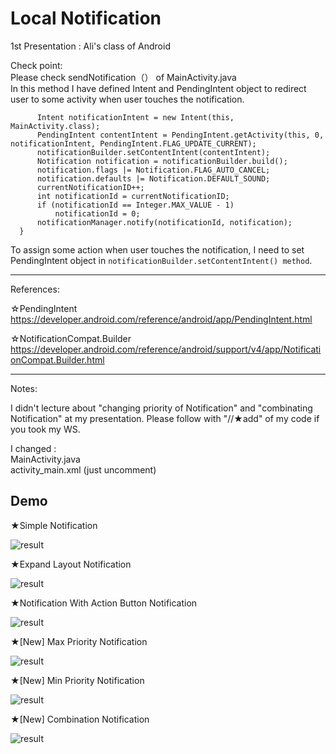 # Local Notification
1st Presentation : Ali's class of Android

Check point:  
Please check sendNotification（） of MainActivity.java  
In this method I have defined Intent and PendingIntent object to redirect user to some activity when user touches the notification.

```private void sendNotification() {
      Intent notificationIntent = new Intent(this, MainActivity.class);
      PendingIntent contentIntent = PendingIntent.getActivity(this, 0, notificationIntent, PendingIntent.FLAG_UPDATE_CURRENT);
      notificationBuilder.setContentIntent(contentIntent);
      Notification notification = notificationBuilder.build();
      notification.flags |= Notification.FLAG_AUTO_CANCEL;
      notification.defaults |= Notification.DEFAULT_SOUND;
      currentNotificationID++;
      int notificationId = currentNotificationID;
      if (notificationId == Integer.MAX_VALUE - 1)
          notificationId = 0;
      notificationManager.notify(notificationId, notification);
  }
```
To assign some action when user touches the notification, I need to set PendingIntent object in `notificationBuilder.setContentIntent() method`.


--------------------------------------------------------------------------------
References:  

☆PendingIntent  
https://developer.android.com/reference/android/app/PendingIntent.html

☆NotificationCompat.Builder   
https://developer.android.com/reference/android/support/v4/app/NotificationCompat.Builder.html


--------------------------------------------------------------------------------

Notes:  

I didn't lecture about "changing priority of Notification" and "combinating Notification" at my presentation. Please follow with "//★add" of my code if you took my WS.

I changed :  
MainActivity.java  
activity_main.xml (just uncomment)


## Demo

★Simple Notification

![result](https://github.com/MAIMAI728/Alipractice_LocalNotification/blob/master/images/simpleNotification.gif)


★Expand Layout Notification

![result](https://github.com/MAIMAI728/Alipractice_LocalNotification/blob/master/images/ExpandLayoutNotification.gif)


★Notification With Action Button Notification

![result](https://github.com/MAIMAI728/Alipractice_LocalNotification/blob/master/images/actionNotification.gif)


★[New] Max Priority Notification

![result](https://github.com/MAIMAI728/Alipractice_LocalNotification/blob/master/images/MaxPriority.gif)


★[New] Min Priority Notification

![result](https://github.com/MAIMAI728/Alipractice_LocalNotification/blob/master/images/MinPriority.gif)


★[New] Combination Notification

![result](https://github.com/MAIMAI728/Alipractice_LocalNotification/blob/master/images/combinationNotification.gif)
